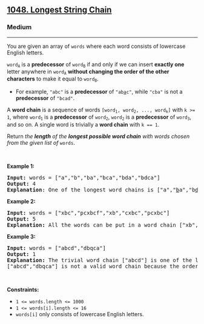 <h2><a href="https://leetcode.com/problems/longest-string-chain/">1048. Longest String Chain</a></h2><h3>Medium</h3><hr><div style="user-select: auto;"><p style="user-select: auto;">You are given an array of <code style="user-select: auto;">words</code> where each word consists of lowercase English letters.</p>

<p style="user-select: auto;"><code style="user-select: auto;">word<sub style="user-select: auto;">A</sub></code> is a <strong style="user-select: auto;">predecessor</strong> of <code style="user-select: auto;">word<sub style="user-select: auto;">B</sub></code> if and only if we can insert <strong style="user-select: auto;">exactly one</strong> letter anywhere in <code style="user-select: auto;">word<sub style="user-select: auto;">A</sub></code> <strong style="user-select: auto;">without changing the order of the other characters</strong> to make it equal to <code style="user-select: auto;">word<sub style="user-select: auto;">B</sub></code>.</p>

<ul style="user-select: auto;">
	<li style="user-select: auto;">For example, <code style="user-select: auto;">"abc"</code> is a <strong style="user-select: auto;">predecessor</strong> of <code style="user-select: auto;">"ab<u style="user-select: auto;">a</u>c"</code>, while <code style="user-select: auto;">"cba"</code> is not a <strong style="user-select: auto;">predecessor</strong> of <code style="user-select: auto;">"bcad"</code>.</li>
</ul>

<p style="user-select: auto;">A <strong style="user-select: auto;">word chain</strong><em style="user-select: auto;"> </em>is a sequence of words <code style="user-select: auto;">[word<sub style="user-select: auto;">1</sub>, word<sub style="user-select: auto;">2</sub>, ..., word<sub style="user-select: auto;">k</sub>]</code> with <code style="user-select: auto;">k &gt;= 1</code>, where <code style="user-select: auto;">word<sub style="user-select: auto;">1</sub></code> is a <strong style="user-select: auto;">predecessor</strong> of <code style="user-select: auto;">word<sub style="user-select: auto;">2</sub></code>, <code style="user-select: auto;">word<sub style="user-select: auto;">2</sub></code> is a <strong style="user-select: auto;">predecessor</strong> of <code style="user-select: auto;">word<sub style="user-select: auto;">3</sub></code>, and so on. A single word is trivially a <strong style="user-select: auto;">word chain</strong> with <code style="user-select: auto;">k == 1</code>.</p>

<p style="user-select: auto;">Return <em style="user-select: auto;">the <strong style="user-select: auto;">length</strong> of the <strong style="user-select: auto;">longest possible word chain</strong> with words chosen from the given list of </em><code style="user-select: auto;">words</code>.</p>

<p style="user-select: auto;">&nbsp;</p>
<p style="user-select: auto;"><strong style="user-select: auto;">Example 1:</strong></p>

<pre style="user-select: auto;"><strong style="user-select: auto;">Input:</strong> words = ["a","b","ba","bca","bda","bdca"]
<strong style="user-select: auto;">Output:</strong> 4
<strong style="user-select: auto;">Explanation</strong>: One of the longest word chains is ["a","<u style="user-select: auto;">b</u>a","b<u style="user-select: auto;">d</u>a","bd<u style="user-select: auto;">c</u>a"].
</pre>

<p style="user-select: auto;"><strong style="user-select: auto;">Example 2:</strong></p>

<pre style="user-select: auto;"><strong style="user-select: auto;">Input:</strong> words = ["xbc","pcxbcf","xb","cxbc","pcxbc"]
<strong style="user-select: auto;">Output:</strong> 5
<strong style="user-select: auto;">Explanation:</strong> All the words can be put in a word chain ["xb", "xb<u style="user-select: auto;">c</u>", "<u style="user-select: auto;">c</u>xbc", "<u style="user-select: auto;">p</u>cxbc", "pcxbc<u style="user-select: auto;">f</u>"].
</pre>

<p style="user-select: auto;"><strong style="user-select: auto;">Example 3:</strong></p>

<pre style="user-select: auto;"><strong style="user-select: auto;">Input:</strong> words = ["abcd","dbqca"]
<strong style="user-select: auto;">Output:</strong> 1
<strong style="user-select: auto;">Explanation:</strong> The trivial word chain ["abcd"] is one of the longest word chains.
["abcd","dbqca"] is not a valid word chain because the ordering of the letters is changed.
</pre>

<p style="user-select: auto;">&nbsp;</p>
<p style="user-select: auto;"><strong style="user-select: auto;">Constraints:</strong></p>

<ul style="user-select: auto;">
	<li style="user-select: auto;"><code style="user-select: auto;">1 &lt;= words.length &lt;= 1000</code></li>
	<li style="user-select: auto;"><code style="user-select: auto;">1 &lt;= words[i].length &lt;= 16</code></li>
	<li style="user-select: auto;"><code style="user-select: auto;">words[i]</code> only consists of lowercase English letters.</li>
</ul>
</div>